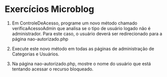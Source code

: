 # Exercícios Microblog

1) Em ControleDeAcesso, programe um novo método chamado verificaAcessoAdmin que analisa se o tipo de usuário logado não é administrador. Para este caso, o usuário deverá ser redirecionado para a página nao-autorizado.php

2) Execute este novo método em todas as páginas de administração de Categorias e Usuários.

3) Na página nao-autorizado.php, mostre o nome do usuário que está tentando acessar o recurso bloqueado.